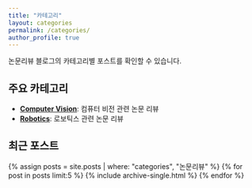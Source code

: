 ```yaml
---
title: "카테고리"
layout: categories
permalink: /categories/
author_profile: true
---
```


논문리뷰 블로그의 카테고리별 포스트를 확인할 수 있습니다.

## 주요 카테고리

- **[Computer Vision](/categories/논문리뷰/computer-vision/)**: 컴퓨터 비전 관련 논문 리뷰
- **[Robotics](/categories/논문리뷰/robotics/)**: 로보틱스 관련 논문 리뷰

## 최근 포스트

{% assign posts = site.posts | where: "categories", "논문리뷰" %}
{% for post in posts limit:5 %}
  {% include archive-single.html %}
{% endfor %}